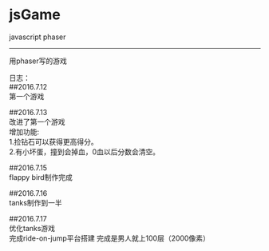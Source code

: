 ﻿# jsGame

javascript phaser

---

用phaser写的游戏<br>

日志：<br>
##2016.7.12<br>
第一个游戏<br>

##2016.7.13<br>
改进了第一个游戏<br>
增加功能:<br>
1.捡钻石可以获得更高得分。  
2.有小坏蛋，撞到会掉血，0血以后分数会清空。  

##2016.7.15  
flappy bird制作完成  

##2016.7.16  
tanks制作到一半  

##2016.7.17  
优化tanks游戏  
完成ride-on-jump平台搭建
完成是男人就上100层（2000像素）


